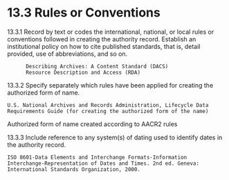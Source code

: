 # 13.3 Rules or Conventions

13.3.1 Record by text or codes the international, national, or local rules or conventions followed in creating the authority record. Establish an institutional policy on how to cite published standards, that is, detail provided, use of abbreviations, and so on.
```
      Describing Archives: A Content Standard (DACS)
      Resource Description and Access (RDA)
```
13.3.2 Specify separately which rules have been applied for creating the authorized form of name.

`U.S. National Archives and Records Administration, Lifecycle Data Requirements Guide (for creating the authorized form of the name)`

Authorized form of name created according to AACR2 rules

13.3.3 Include reference to any system(s) of dating used to identify dates in the authority record.
```
ISO 8601-Data Elements and Interchange Formats-Information Interchange-Representation of Dates and Times. 2nd ed. Geneva: International Standards Organization, 2000.
```
